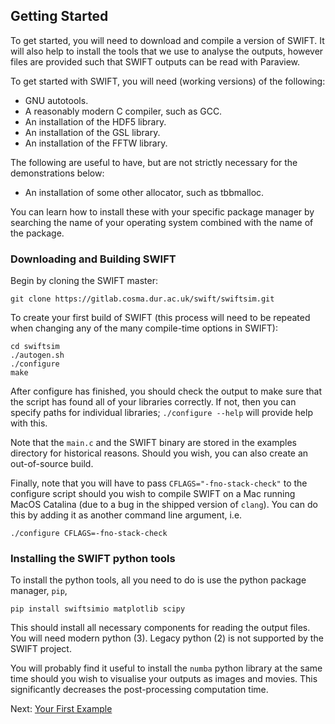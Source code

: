 ## Getting Started

To get started, you will need to download and compile a version of SWIFT. It
will also help to install the tools that we use to analyse the outputs,
however files are provided such that SWIFT outputs can be read with Paraview.

To get started with SWIFT, you will need (working versions) of the following:

+ GNU autotools.
+ A reasonably modern C compiler, such as GCC.
+ An installation of the HDF5 library.
+ An installation of the GSL library.
+ An installation of the FFTW library.

The following are useful to have, but are not strictly necessary for the
demonstrations below:

+ An installation of some other allocator, such as tbbmalloc.

You can learn how to install these with your specific package manager
by searching the name of your operating system combined with the name of
the package.

### Downloading and Building SWIFT

Begin by cloning the SWIFT master:

```
git clone https://gitlab.cosma.dur.ac.uk/swift/swiftsim.git
```

To create your first build of SWIFT (this process will need to be repeated
when changing any of the many compile-time options in SWIFT):

```
cd swiftsim
./autogen.sh
./configure
make
```

After configure has finished, you should check the output to make sure that
the script has found all of your libraries correctly. If not, then you can
specify paths for individual libraries; `./configure --help` will provide help
with this.

Note that the `main.c` and the SWIFT binary are stored in the examples
directory for historical reasons. Should you wish, you can also create an
out-of-source build.

Finally, note that you will have to pass `CFLAGS="-fno-stack-check"` to the
configure script should you wish to compile SWIFT on a Mac running MacOS
Catalina (due to a bug in the shipped version of `clang`). You can do this
by adding it as another command line argument, i.e.

```
./configure CFLAGS=-fno-stack-check
```

### Installing the SWIFT python tools

To install the python tools, all you need to do is use the python package
manager, `pip`,

```
pip install swiftsimio matplotlib scipy
```

This should install all necessary components for reading the output files.
You will need modern python (3). Legacy python (2) is not supported by the
SWIFT project.

You will probably find it useful to install the `numba` python library
at the same time should you wish to visualise your outputs as images
and movies. This significantly decreases the post-processing computation
time.

Next: [Your First Example](your_first_example.md)
